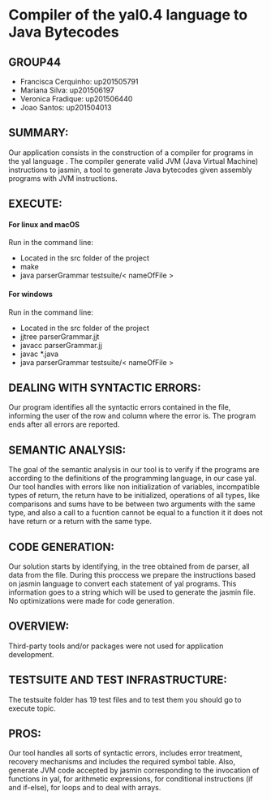 # Compiler of the yal0.4 language to Java Bytecodes #

## GROUP44

* Francisca Cerquinho: up201505791
* Mariana Silva: up201506197
* Veronica Fradique: up201506440
* Joao Santos: up201504013

## SUMMARY: 

Our application consists in the construction of a compiler for programs in the yal language .
The compiler generate valid JVM (Java Virtual Machine) instructions to jasmin, a tool to generate Java bytecodes given assembly programs with JVM instructions.

## EXECUTE: 

#### For linux and macOS

Run in the command line:

* Located in the src folder of the project
* make 
* java parserGrammar testsuite/< nameOfFile > 

#### For windows

Run in the command line:

* Located in the src folder of the project
* jjtree parserGrammar.jjt
* javacc parserGrammar.jj
* javac *.java
* java parserGrammar testsuite/< nameOfFile > 

## DEALING WITH SYNTACTIC ERRORS: 

Our program identifies all the syntactic errors contained in the file, informing the user of the row and column where the error is. The program ends after all errors are reported.

## SEMANTIC ANALYSIS: 

The goal of the semantic analysis in our tool is to verify if the programs are according to the definitions of the programming language, in our case yal.
Our tool handles with errors like non initialization of variables, incompatible types of return, the return have to be initialized, operations of all types, like comparisons and sums have to be between two arguments with the same type, and also a call to a fucntion cannot be equal to a function it it does not have return or a return with the same type. 

## CODE GENERATION: 

Our solution starts by identifying, in the tree obtained from de parser, all data from the file. During this proccess we prepare the instructions based on jasmin language to convert each statement of yal programs. This information goes to a string which will be used to generate the jasmin file.
No optimizations were made for code generation.

## OVERVIEW: 

Third-party tools and/or packages were not used for application development.

## TESTSUITE AND TEST INFRASTRUCTURE: 

The testsuite folder has 19 test files and to test them you should go to execute topic.

## PROS: 

Our tool handles all sorts of syntactic errors, includes error treatment, recovery mechanisms and includes the required symbol table.
Also, generate JVM code accepted by jasmin corresponding to the invocation of functions in yal, for arithmetic expressions, for conditional instructions (if and if-else), for loops and to deal with arrays.
